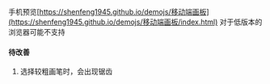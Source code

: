  手机预览[https://shenfeng1945.github.io/demojs/移动端画板](https://shenfeng1945.github.io/demojs/移动端画板/index.html)
对于低版本的浏览器可能不支持
#### 待改善
1. 选择较粗画笔时，会出现锯齿


